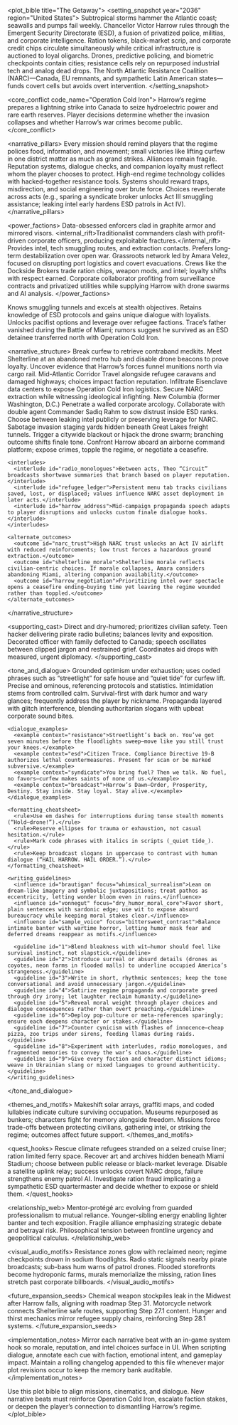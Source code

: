 <plot_bible title="The Getaway">
  <setting_snapshot year="2036" region="United States">
    <climate>Subtropical storms hammer the Atlantic coast; seawalls and pumps fail weekly.</climate>
    <government>Chancellor Victor Harrow rules through the Emergent Security Directorate (ESD), a fusion of privatized police, militias, and corporate intelligence.</government>
    <economy>Ration tokens, black-market scrip, and corporate credit chips circulate simultaneously while critical infrastructure is auctioned to loyal oligarchs.</economy>
    <technology>Drones, predictive policing, and biometric checkpoints contain cities; resistance cells rely on repurposed industrial tech and analog dead drops.</technology>
    <alliances>The North Atlantic Resistance Coalition (NARC)—Canada, EU remnants, and sympathetic Latin American states—funds covert cells but avoids overt intervention.</alliances>
  </setting_snapshot>

  <core_conflict code_name="Operation Cold Iron">
    Harrow’s regime prepares a lightning strike into Canada to seize hydroelectric power and rare earth reserves. Player decisions determine whether the invasion collapses and whether Harrow’s war crimes become public.
  </core_conflict>

  <narrative_pillars>
    <pillar id="1" title="Occupation as Everyday Reality">Every mission should remind players that the regime polices food, information, and movement; small victories like lifting curfew in one district matter as much as grand strikes.</pillar>
    <pillar id="2" title="Trust is Currency">Alliances remain fragile. Reputation systems, dialogue checks, and companion loyalty must reflect whom the player chooses to protect.</pillar>
    <pillar id="3" title="Tech vs. Ingenuity">High-end regime technology collides with hacked-together resistance tools. Systems should reward traps, misdirection, and social engineering over brute force.</pillar>
    <pillar id="4" title="Consequences Echo">Choices reverberate across acts (e.g., sparing a syndicate broker unlocks Act III smuggling assistance; leaking intel early hardens ESD patrols in Act IV).</pillar>
  </narrative_pillars>

  <power_factions>
    <faction id="esd" name="Emergent Security Directorate (ESD)">
      <description>Data-obsessed enforcers clad in graphite armor and mirrored visors.</description>
      <internal_rift>Traditionalist commanders clash with profit-driven corporate officers, producing exploitable fractures.</internal_rift>
    </faction>
    <faction id="narc" name="North Atlantic Resistance Coalition (NARC)">
      <description>Provides intel, tech smuggling routes, and extraction contacts.</description>
      <strategy>Prefers long-term destabilization over open war.</strategy>
    </faction>
    <faction id="shelterline" name="Miami Cell “Shelterline”">
      <description>Grassroots network led by Amara Velez, focused on disrupting port logistics and covert evacuations.</description>
    </faction>
    <faction id="scavengers" name="Scavenger Syndicates">
      <description>Crews like the Dockside Brokers trade ration chips, weapon mods, and intel; loyalty shifts with respect earned.</description>
    </faction>
    <faction id="eisenclave" name="Eisenclave Conglomerate">
      <description>Corporate collaborator profiting from surveillance contracts and privatized utilities while supplying Harrow with drone swarms and AI analysis.</description>
    </faction>
  </power_factions>

  <protagonist>
    <callsign default="Trace" customizable="true" />
    <background_threads>
      <thread id="courier" name="Former Courier">Knows smuggling tunnels and excels at stealth objectives.</thread>
      <thread id="cadet" name="Disgraced Cadet">Retains knowledge of ESD protocols and gains unique dialogue with loyalists.</thread>
      <thread id="medic" name="Street Medic">Unlocks pacifist options and leverage over refugee factions.</thread>
    </background_threads>
    <personal_stakes>Trace’s father vanished during the Battle of Miami; rumors suggest he survived as an ESD detainee transferred north with Operation Cold Iron.</personal_stakes>
  </protagonist>

  <narrative_structure>
    <act id="1" title="Ashes of Miami">
      <beat>Break curfew to retrieve contraband medkits.</beat>
      <beat>Meet Shelterline at an abandoned metro hub and disable drone beacons to prove loyalty.</beat>
      <beat>Uncover evidence that Harrow’s forces funnel munitions north via cargo rail.</beat>
    </act>
    <act id="2" title="Fault Lines">
      <location>Mid-Atlantic Corridor</location>
      <beat>Travel alongside refugee caravans and damaged highways; choices impact faction reputation.</beat>
      <beat>Infiltrate Eisenclave data centers to expose Operation Cold Iron logistics.</beat>
      <beat>Secure NARC extraction while witnessing ideological infighting.</beat>
    </act>
    <act id="3" title="Glass Capital">
      <location>New Columbia (former Washington, D.C.)</location>
      <beat>Penetrate a walled corporate arcology.</beat>
      <beat>Collaborate with double agent Commander Sadiq Rahm to sow distrust inside ESD ranks.</beat>
      <beat>Choose between leaking intel publicly or preserving leverage for NARC.</beat>
    </act>
    <act id="4" title="Northern Breakpoint">
      <beat>Sabotage invasion staging yards hidden beneath Great Lakes freight tunnels.</beat>
      <beat>Trigger a citywide blackout or hijack the drone swarm; branching outcome shifts finale tone.</beat>
      <beat>Confront Harrow aboard an airborne command platform; expose crimes, topple the regime, or negotiate a ceasefire.</beat>
    </act>

    <interludes>
      <interlude id="radio_monologues">Between acts, Theo “Circuit” broadcasts shortwave summaries that branch based on player reputation.</interlude>
      <interlude id="refugee_ledger">Persistent menu tab tracks civilians saved, lost, or displaced; values influence NARC asset deployment in later acts.</interlude>
      <interlude id="harrow_address">Mid-campaign propaganda speech adapts to player disruptions and unlocks custom finale dialogue hooks.</interlude>
    </interludes>

    <alternate_outcomes>
      <outcome id="narc_trust">High NARC trust unlocks an Act IV airlift with reduced reinforcements; low trust forces a hazardous ground extraction.</outcome>
      <outcome id="shelterline_morale">Shelterline morale reflects civilian-centric choices. If morale collapses, Amara considers abandoning Miami, altering companion availability.</outcome>
      <outcome id="harrow_negotiation">Prioritizing intel over spectacle opens a ceasefire ending—buying time yet leaving the regime wounded rather than toppled.</outcome>
    </alternate_outcomes>
  </narrative_structure>

  <supporting_cast>
    <character id="amara_velez" role="Shelterline Leader">Direct and dry-humored; prioritizes civilian safety.</character>
    <character id="theo_anders" callsign="Circuit">Teen hacker delivering pirate radio bulletins; balances levity and exposition.</character>
    <character id="sadiq_rahm" role="ESD Commander">Decorated officer with family defected to Canada; speech oscillates between clipped jargon and restrained grief.</character>
    <character id="mireille_duplessis" role="NARC Liaison">Coordinates aid drops with measured, urgent diplomacy.</character>
  </supporting_cast>

  <tone_and_dialogue>
    <voice id="resistance">Grounded optimism under exhaustion; uses coded phrases such as “streetlight” for safe house and “quiet tide” for curfew lift.</voice>
    <voice id="esd">Precise and ominous, referencing protocols and statistics. Intimidation stems from controlled calm.</voice>
    <voice id="civilians">Survival-first with dark humor and wary glances; frequently address the player by nickname.</voice>
    <voice id="broadcast">Propaganda layered with glitch interference, blending authoritarian slogans with upbeat corporate sound bites.</voice>

    <dialogue_examples>
      <example context="resistance">Streetlight’s back on. You’ve got seven minutes before the floodlights sweep—move like you still trust your knees.</example>
      <example context="esd">Citizen Trace. Compliance Directive 19-B authorizes lethal countermeasures. Present for scan or be marked subversive.</example>
      <example context="syndicate">You bring fuel? Then we talk. No fuel, no favors—curfew makes saints of none of us.</example>
      <example context="broadcast">Harrow’s Dawn—Order, Prosperity, Destiny. Stay inside. Stay loyal. Stay alive.</example>
    </dialogue_examples>

    <formatting_cheatsheet>
      <rule>Use em dashes for interruptions during tense stealth moments (“Hold—drone!”).</rule>
      <rule>Reserve ellipses for trauma or exhaustion, not casual hesitation.</rule>
      <rule>Mark code phrases with italics in scripts (_quiet tide_).</rule>
      <rule>Keep broadcast slogans in uppercase to contrast with human dialogue (“HAIL HARROW. HAIL ORDER.”).</rule>
    </formatting_cheatsheet>

    <writing_guidelines>
      <influence id="brautigan" focus="whimsical_surrealism">Lean on dream-like imagery and symbolic juxtapositions; treat pathos as eccentricity, letting wonder bloom even in ruins.</influence>
      <influence id="vonnegut" focus="dry_humor_moral_core">Favor short, plain sentences with sardonic edge; use wit to expose absurd bureaucracy while keeping moral stakes clear.</influence>
      <influence id="sample_voice" focus="bittersweet_contrast">Balance intimate banter with wartime horror, letting humor mask fear and deferred dreams reappear as motifs.</influence>

      <guideline id="1">Blend bleakness with wit—humor should feel like survival instinct, not slapstick.</guideline>
      <guideline id="2">Introduce surreal or absurd details (drones as coyotes, neon farms in flooded malls) to underline occupied America’s strangeness.</guideline>
      <guideline id="3">Write in short, rhythmic sentences; keep the tone conversational and avoid unnecessary jargon.</guideline>
      <guideline id="4">Satirize regime propaganda and corporate greed through dry irony; let laughter reclaim humanity.</guideline>
      <guideline id="5">Reveal moral weight through player choices and dialogue consequences rather than overt preaching.</guideline>
      <guideline id="6">Deploy pop-culture or meta-references sparingly; ensure each deepens character or stakes.</guideline>
      <guideline id="7">Counter cynicism with flashes of innocence—cheap pizza, zoo trips under sirens, feeding llamas during raids.</guideline>
      <guideline id="8">Experiment with interludes, radio monologues, and fragmented memories to convey the war’s chaos.</guideline>
      <guideline id="9">Give every faction and character distinct idioms; weave in Ukrainian slang or mixed languages to ground authenticity.</guideline>
    </writing_guidelines>
  </tone_and_dialogue>

  <themes_and_motifs>
    <theme id="improvised_hope">Makeshift solar arrays, graffiti maps, and coded lullabies indicate culture surviving occupation.</theme>
    <theme id="silenced_histories">Museums repurposed as bunkers; characters fight for memory alongside freedom.</theme>
    <theme id="moral_weight">Missions force trade-offs between protecting civilians, gathering intel, or striking the regime; outcomes affect future support.</theme>
  </themes_and_motifs>

  <quest_hooks>
    <quest id="echoes_of_the_bay">Rescue climate refugees stranded on a seized cruise liner; ration limited ferry space.</quest>
    <quest id="stadium_vault">Recover art and archives hidden beneath Miami Stadium; choose between public release or black-market leverage.</quest>
    <quest id="signal_choke">Disable a satellite uplink relay; success unlocks covert NARC drops, failure strengthens enemy patrol AI.</quest>
    <quest id="ghost_ledger">Investigate ration fraud implicating a sympathetic ESD quartermaster and decide whether to expose or shield them.</quest>
  </quest_hooks>

  <relationship_web>
    <link source="trace" target="amara_velez">Mentor-protégé arc evolving from guarded professionalism to mutual reliance.</link>
    <link source="trace" target="theo_anders">Younger-sibling energy enabling lighter banter and tech exposition.</link>
    <link source="trace" target="sadiq_rahm">Fragile alliance emphasizing strategic debate and betrayal risk.</link>
    <link source="amara_velez" target="mireille_duplessis">Philosophical tension between frontline urgency and geopolitical calculus.</link>
  </relationship_web>

  <visual_audio_motifs>
    <motif id="lighting">Resistance zones glow with reclaimed neon; regime checkpoints drown in sodium floodlights.</motif>
    <motif id="soundscape">Radio static signals nearby pirate broadcasts; sub-bass hum warns of patrol drones.</motif>
    <motif id="environmental_storytelling">Flooded storefronts become hydroponic farms, murals memorialize the missing, ration lines stretch past corporate billboards.</motif>
  </visual_audio_motifs>

  <future_expansion_seeds>
    <seed id="industrial_wasteland">Chemical weapon stockpiles leak in the Midwest after Harrow falls, aligning with roadmap Step 31.</seed>
    <seed id="vehicle_underground">Motorcycle network connects Shelterline safe routes, supporting Step 27.1 content.</seed>
    <seed id="survival_mode">Hunger and thirst mechanics mirror refugee supply chains, reinforcing Step 28.1 systems.</seed>
  </future_expansion_seeds>

  <implementation_notes>
    <note>Mirror each narrative beat with an in-game system hook so morale, reputation, and intel choices surface in UI.</note>
    <note>When scripting dialogue, annotate each cue with faction, emotional intent, and gameplay impact.</note>
    <note>Maintain a rolling changelog appended to this file whenever major plot revisions occur to keep the memory bank auditable.</note>
  </implementation_notes>

  <usage>Use this plot bible to align missions, cinematics, and dialogue. New narrative beats must reinforce Operation Cold Iron, escalate faction stakes, or deepen the player’s connection to dismantling Harrow’s regime.</usage>
</plot_bible>
